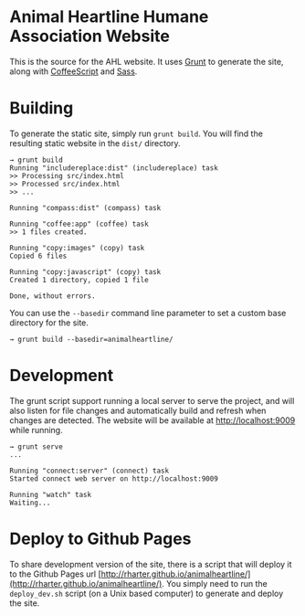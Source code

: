 # Animal Heartline Humane Association Website

This is the source for the AHL website.  It uses [Grunt](http://gruntjs.com/) to generate the site, along with [CoffeeScript](http://coffeescript.org/) and [Sass](http://sass-lang.com/).

# Building

To generate the static site, simply run `grunt build`. You will find the resulting static website in the `dist/` directory.

```
→ grunt build
Running "includereplace:dist" (includereplace) task
>> Processing src/index.html
>> Processed src/index.html
>> ...

Running "compass:dist" (compass) task

Running "coffee:app" (coffee) task
>> 1 files created.

Running "copy:images" (copy) task
Copied 6 files

Running "copy:javascript" (copy) task
Created 1 directory, copied 1 file

Done, without errors.
```

You can use the `--basedir` command line parameter to set a custom base directory for the site.

```
→ grunt build --basedir=animalheartline/
```


# Development

The grunt script support running a local server to serve the project, and will also listen for file changes and automatically build and refresh when changes are detected. The website will be available at [http://localhost:9009](http://localhost:9009) while running.

```
→ grunt serve
...

Running "connect:server" (connect) task
Started connect web server on http://localhost:9009

Running "watch" task
Waiting...
```

# Deploy to Github Pages

To share development version of the site, there is a script that will deploy it to the Github Pages url [http://rharter.github.io/animalheartline/](http://rharter.github.io/animalheartline/). You simply need to run the `deploy_dev.sh` script (on a Unix based computer) to generate and deploy the site.
